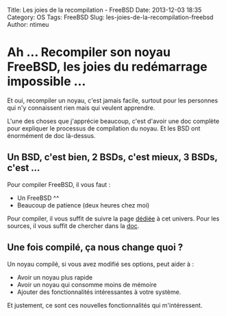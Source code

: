 Title: Les joies de la recompilation - FreeBSD
Date: 2013-12-03 18:35
Category: OS
Tags: FreeBSD
Slug: les-joies-de-la-recompilation-freebsd
Author: ntimeu

# Ah ... Recompiler son noyau FreeBSD, les joies du redémarrage impossible ...

Et oui, recompiler un noyau, c'est jamais facile, surtout pour les personnes
qui n'y connaissent rien mais qui veulent apprendre.

L'une des choses que j'apprécie beaucoup, c'est d'avoir une doc complète pour
expliquer le processus de compilation du noyau. Et les BSD ont énormément de
doc là-dessus.

## Un BSD, c'est bien, 2 BSDs, c'est mieux, 3 BSDs, c'est ...

Pour compiler FreeBSD, il vous faut :

* Un FreeBSD ^^
* Beaucoup de patience (deux heures chez moi)


Pour compiler, il vous suffit de suivre la page
[dédiée](http://www.freebsd.org/doc/en/books/handbook/makeworld.html) à cet
univers. Pour les sources, il vous suffit de chercher dans la
[doc](http://www.freebsd.org/doc/en_US.ISO8859-1/books/handbook/updating-upgrading.html).

## Une fois compilé, ça nous change quoi ?

Un noyau compilé, si vous avez modifié ses options, peut aider à :

* Avoir un noyau plus rapide
* Avoir un noyau qui consomme moins de mémoire
* Ajouter des fonctionnalités intéressantes à votre système.


Et justement, ce sont ces nouvelles fonctionnalités qui m'intéressent.
